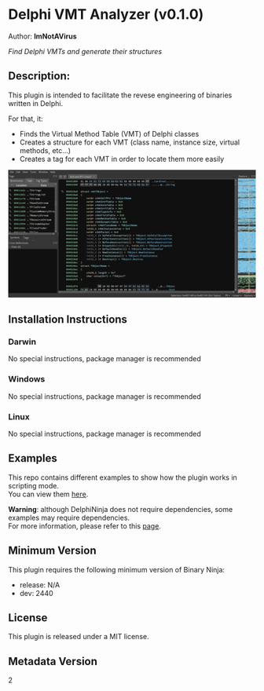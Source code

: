 # Delphi VMT Analyzer (v0.1.0)
Author: **ImNotAVirus**

_Find Delphi VMTs and generate their structures_

## Description:

This plugin is intended to facilitate the revese engineering of binaries written in Delphi.

For that, it:

- Finds the Virtual Method Table (VMT) of Delphi classes
- Creates a structure for each VMT (class name, instance size, virtual methods, etc...)
- Creates a tag for each VMT in order to locate them more easily

![example](./assets/example.png)

## Installation Instructions

### Darwin

No special instructions, package manager is recommended

### Windows

No special instructions, package manager is recommended

### Linux

No special instructions, package manager is recommended

## Examples

This repo contains different examples to show how the plugin works in scripting mode.  
You can view them [here](./examples).

**Warning**: although DelphiNinja does not require dependencies, some examples may require dependencies.  
For more information, please refer to this [page](./examples/README.md).

## Minimum Version

This plugin requires the following minimum version of Binary Ninja:

* release: N/A
* dev: 2440

## License

This plugin is released under a MIT license.

## Metadata Version

2
